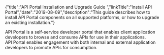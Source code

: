 {"title":"API Portal Installation and Upgrade Guide ","linkTitle":"Install API Portal","date":"2019-08-09","description":"This guide describes how to install API Portal components on all supported platforms, or how to upgrade an existing installation."}

API Portal is a self-service developer portal that enables client application developers to browse and consume APIs for use in their applications. API Portal enables engagement with both internal and external application developers to promote APIs for consumption.
